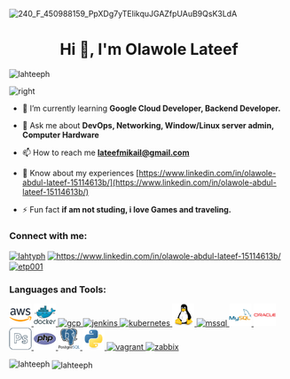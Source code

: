 ![240_F_450988159_PpXDg7yTElikquJGAZfpUAuB9QsK3LdA](https://github.com/user-attachments/assets/a732818f-c14e-467e-b790-f3449953a853)


<h1 align="center">Hi 👋, I'm Olawole Lateef</h1>


<p align="left"> <img src="https://komarev.com/ghpvc/?username=lahteeph&label=Profile%20views&color=0e75b6&style=flat" alt="lahteeph" /> </p>

<img alt="right" height=250 width=400 src="https://images.squarespace-cdn.com/content/v1/5769fc401b631bab1addb2ab/1541580611624-TE64QGKRJG8SWAIUS7NS/ke17ZwdGBToddI8pDm48kPoswlzjSVMM-SxOp7CV59BZw-zPPgdn4jUwVcJE1ZvWQUxwkmyExglNqGp0IvTJZamWLI2zvYWH8K3-s_4yszcp2ryTI0HqTOaaUohrI8PI6FXy8c9PWtBlqAVlUS5izpdcIXDZqDYvprRqZ29Pw0o/coding-freak.gif" />

- 🌱 I’m currently learning **Google Cloud Developer, Backend Developer.**

- 💬 Ask me about **DevOps, Networking, Window/Linux server admin, Computer Hardware**

- 📫 How to reach me **lateefmikail@gmail.com**

- 📄 Know about my experiences [https://www.linkedin.com/in/olawole-abdul-lateef-15114613b/](https://www.linkedin.com/in/olawole-abdul-lateef-15114613b/)

- ⚡ Fun fact **if am not studing, i love Games and traveling.**

<h3 align="left">Connect with me:</h3>
<p align="left">
<a href="https://twitter.com/lahtyph" target="blank"><img align="center" src="https://raw.githubusercontent.com/rahuldkjain/github-profile-readme-generator/master/src/images/icons/Social/twitter.svg" alt="lahtyph" height="30" width="40" /></a>
<a href="https://linkedin.com/in/https://www.linkedin.com/in/olawole-abdul-lateef-15114613b/" target="blank"><img align="center" src="https://raw.githubusercontent.com/rahuldkjain/github-profile-readme-generator/master/src/images/icons/Social/linked-in-alt.svg" alt="https://www.linkedin.com/in/olawole-abdul-lateef-15114613b/" height="30" width="40" /></a>
<a href="https://discord.gg/etp001" target="blank"><img align="center" src="https://raw.githubusercontent.com/rahuldkjain/github-profile-readme-generator/master/src/images/icons/Social/discord.svg" alt="etp001" height="30" width="40" /></a>
</p>

<h3 align="left">Languages and Tools:</h3>
<p align="left"> <a href="https://aws.amazon.com" target="_blank" rel="noreferrer"> <img src="https://raw.githubusercontent.com/devicons/devicon/master/icons/amazonwebservices/amazonwebservices-original-wordmark.svg" alt="aws" width="40" height="40"/> </a> <a href="https://www.docker.com/" target="_blank" rel="noreferrer"> <img src="https://raw.githubusercontent.com/devicons/devicon/master/icons/docker/docker-original-wordmark.svg" alt="docker" width="40" height="40"/> </a> <a href="https://cloud.google.com" target="_blank" rel="noreferrer"> <img src="https://www.vectorlogo.zone/logos/google_cloud/google_cloud-icon.svg" alt="gcp" width="40" height="40"/> </a> <a href="https://www.jenkins.io" target="_blank" rel="noreferrer"> <img src="https://www.vectorlogo.zone/logos/jenkins/jenkins-icon.svg" alt="jenkins" width="40" height="40"/> </a> <a href="https://kubernetes.io" target="_blank" rel="noreferrer"> <img src="https://www.vectorlogo.zone/logos/kubernetes/kubernetes-icon.svg" alt="kubernetes" width="40" height="40"/> </a> <a href="https://www.linux.org/" target="_blank" rel="noreferrer"> <img src="https://raw.githubusercontent.com/devicons/devicon/master/icons/linux/linux-original.svg" alt="linux" width="40" height="40"/> </a> <a href="https://www.microsoft.com/en-us/sql-server" target="_blank" rel="noreferrer"> <img src="https://www.svgrepo.com/show/303229/microsoft-sql-server-logo.svg" alt="mssql" width="40" height="40"/> </a> <a href="https://www.mysql.com/" target="_blank" rel="noreferrer"> <img src="https://raw.githubusercontent.com/devicons/devicon/master/icons/mysql/mysql-original-wordmark.svg" alt="mysql" width="40" height="40"/> </a> <a href="https://www.oracle.com/" target="_blank" rel="noreferrer"> <img src="https://raw.githubusercontent.com/devicons/devicon/master/icons/oracle/oracle-original.svg" alt="oracle" width="40" height="40"/> </a> <a href="https://www.photoshop.com/en" target="_blank" rel="noreferrer"> <img src="https://raw.githubusercontent.com/devicons/devicon/master/icons/photoshop/photoshop-line.svg" alt="photoshop" width="40" height="40"/> </a> <a href="https://www.php.net" target="_blank" rel="noreferrer"> <img src="https://raw.githubusercontent.com/devicons/devicon/master/icons/php/php-original.svg" alt="php" width="40" height="40"/> </a> <a href="https://www.postgresql.org" target="_blank" rel="noreferrer"> <img src="https://raw.githubusercontent.com/devicons/devicon/master/icons/postgresql/postgresql-original-wordmark.svg" alt="postgresql" width="40" height="40"/> </a> <a href="https://www.python.org" target="_blank" rel="noreferrer"> <img src="https://raw.githubusercontent.com/devicons/devicon/master/icons/python/python-original.svg" alt="python" width="40" height="40"/> </a> <a href="https://www.vagrantup.com/" target="_blank" rel="noreferrer"> <img src="https://www.vectorlogo.zone/logos/vagrantup/vagrantup-icon.svg" alt="vagrant" width="40" height="40"/> </a> <a href="https://www.zabbix.com/" target="_blank" rel="noreferrer"> <img src="https://https://https://www.zabbix.com/logo" alt="zabbix" width="40" height="40"/> </a> </p>

<p><img align="left" src="https://github-readme-stats.vercel.app/api/top-langs?username=lahteeph&show_icons=true&locale=en&layout=compact" alt="lahteeph" /></p>

<p>&nbsp;<img align="center" src="https://github-readme-stats.vercel.app/api?username=lahteeph&show_icons=true&locale=en" alt="lahteeph" /></p>
